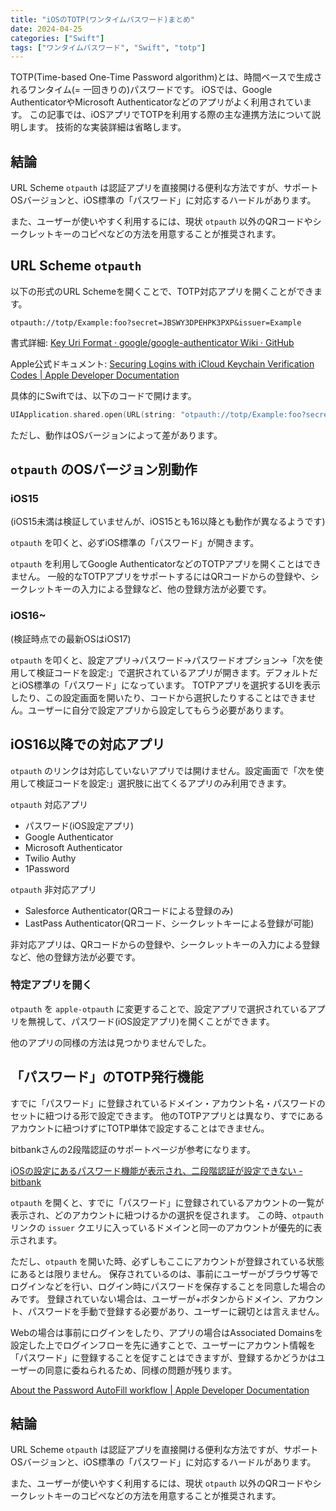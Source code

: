```yaml
---
title: "iOSのTOTP(ワンタイムパスワード)まとめ"
date: 2024-04-25
categories: ["Swift"]
tags: ["ワンタイムパスワード", "Swift", "totp"]
---
```

TOTP(Time-based One-Time Password algorithm)とは、時間ベースで生成されるワンタイム(= 一回きりの)パスワードです。
iOSでは、Google AuthenticatorやMicrosoft Authenticatorなどのアプリがよく利用されています。
この記事では、iOSアプリでTOTPを利用する際の主な連携方法について説明します。
技術的な実装詳細は省略します。

## 結論

URL Scheme `otpauth` は認証アプリを直接開ける便利な方法ですが、サポートOSバージョンと、iOS標準の「パスワード」に対応するハードルがあります。

また、ユーザーが使いやすく利用するには、現状 `otpauth` 以外のQRコードやシークレットキーのコピペなどの方法を用意することが推奨されます。

## URL Scheme `otpauth`

以下の形式のURL Schemeを開くことで、TOTP対応アプリを開くことができます。

`otpauth://totp/Example:foo?secret=JBSWY3DPEHPK3PXP&issuer=Example`

書式詳細:
[Key Uri Format · google/google-authenticator Wiki · GitHub](https://github.com/google/google-authenticator/wiki/Key-Uri-Format)

Apple公式ドキュメント:
[Securing Logins with iCloud Keychain Verification Codes | Apple Developer Documentation](https://developer.apple.com/documentation/authenticationservices/securing_logins_with_icloud_keychain_verification_codes)

具体的にSwiftでは、以下のコードで開けます。

```swift
UIApplication.shared.open(URL(string: "otpauth://totp/Example:foo?secret=JBSWY3DPEHPK3PXP&issuer=Example")!)
```

ただし、動作はOSバージョンによって差があります。

## `otpauth` のOSバージョン別動作

### iOS15

(iOS15未満は検証していませんが、iOS15とも16以降とも動作が異なるようです)

`otpauth` を叩くと、必ずiOS標準の「パスワード」が開きます。

`otpauth` を利用してGoogle AuthenticatorなどのTOTPアプリを開くことはできません。
一般的なTOTPアプリをサポートするにはQRコードからの登録や、シークレットキーの入力による登録など、他の登録方法が必要です。

### iOS16~

(検証時点での最新OSはiOS17)

`otpauth` を叩くと、設定アプリ→パスワード→パスワードオプション→「次を使用して検証コードを設定:」で選択されているアプリが開きます。デフォルトだとiOS標準の「パスワード」になっています。
TOTPアプリを選択するUIを表示したり、この設定画面を開いたり、コードから選択したりすることはできません。ユーザーに自分で設定アプリから設定してもらう必要があります。

## iOS16以降での対応アプリ

`otpauth` のリンクは対応していないアプリでは開けません。設定画面で「次を使用して検証コードを設定:」選択肢に出てくるアプリのみ利用できます。

`otpauth` 対応アプリ

* パスワード(iOS設定アプリ)
* Google Authenticator
* Microsoft Authenticator
* Twilio Authy
* 1Password

`otpauth` 非対応アプリ

* Salesforce Authenticator(QRコードによる登録のみ)
* LastPass Authenticator(QRコード、シークレットキーによる登録が可能)

非対応アプリは、QRコードからの登録や、シークレットキーの入力による登録など、他の登録方法が必要です。

### 特定アプリを開く

`otpauth` を `apple-otpauth` に変更することで、設定アプリで選択されているアプリを無視して、パスワード(iOS設定アプリ)を開くことができます。

他のアプリの同様の方法は見つかりませんでした。

## 「パスワード」のTOTP発行機能

すでに「パスワード」に登録されているドメイン・アカウント名・パスワードのセットに紐つける形で設定できます。
他のTOTPアプリとは異なり、すでにあるアカウントに紐つけずにTOTP単体で設定することはできません。

bitbankさんの2段階認証のサポートページが参考になります。

[iOSの設定にあるパスワード機能が表示され、二段階認証が設定できない - bitbank](https://support.bitbank.cc/hc/ja/articles/4412605007257-iOS%E3%81%AE%E8%A8%AD%E5%AE%9A%E3%81%AB%E3%81%82%E3%82%8B%E3%83%91%E3%82%B9%E3%83%AF%E3%83%BC%E3%83%89%E6%A9%9F%E8%83%BD%E3%81%8C%E8%A1%A8%E7%A4%BA%E3%81%95%E3%82%8C-%E4%BA%8C%E6%AE%B5%E9%9A%8E%E8%AA%8D%E8%A8%BC%E3%81%8C%E8%A8%AD%E5%AE%9A%E3%81%A7%E3%81%8D%E3%81%AA%E3%81%84)

`otpauth` を開くと、すでに「パスワード」に登録されているアカウントの一覧が表示され、どのアカウントに紐つけるかの選択を促されます。
この時、`otpauth` リンクの `issuer` クエリに入っているドメインと同一のアカウントが優先的に表示されます。

ただし、`otpauth` を開いた時、必ずしもここにアカウントが登録されている状態にあるとは限りません。
保存されているのは、事前にユーザーがブラウザ等でログインなどを行い、ログイン時にパスワードを保存することを同意した場合のみです。
登録されていない場合は、ユーザーが+ボタンからドメイン、アカウント、パスワードを手動で登録する必要があり、ユーザーに親切とは言えません。

Webの場合は事前にログインをしたり、アプリの場合はAssociated Domainsを設定した上でログインフローを先に通すことで、ユーザーにアカウント情報を「パスワード」に登録することを促すことはできますが、登録するかどうかはユーザーの同意に委ねられるため、同様の問題が残ります。

[About the Password AutoFill workflow | Apple Developer Documentation](https://developer.apple.com/documentation/security/password_autofill/about_the_password_autofill_workflow)

## 結論

URL Scheme `otpauth` は認証アプリを直接開ける便利な方法ですが、サポートOSバージョンと、iOS標準の「パスワード」に対応するハードルがあります。

また、ユーザーが使いやすく利用するには、現状 `otpauth` 以外のQRコードやシークレットキーのコピペなどの方法を用意することが推奨されます。
